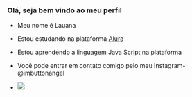 ### Olá, seja bem vindo ao meu perfil 
- Meu nome é Lauana
- Estou estudando na plataforma [Alura](https://www.alura.com.br/)

- Estou aprendendo a linguagem Java Script na plataforma 

- Você pode entrar em contato comigo pelo meu Instagram-@imbuttonangel

- ![](https://media3.giphy.com/media/kZqbBT64ECtjy/200w.webp?cid=ecf05e47qdfxkn0fxg33i8f7g4llwotf7rga5ctoisdir08d&ep=v1_gifs_search&rid=200w.webp&ct=g)

